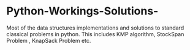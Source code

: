 # Python-Workings-Solutions-
Most of the data structures implementations and solutions to standard classical problems in python.
This includes KMP algorithm, StockSpan Problem , KnapSack Problem etc.
